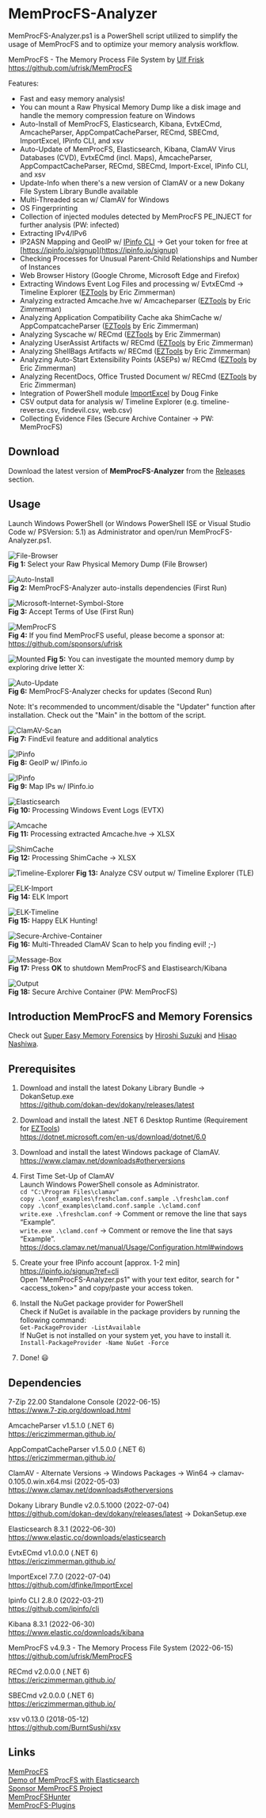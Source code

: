 # MemProcFS-Analyzer
MemProcFS-Analyzer.ps1 is a PowerShell script utilized to simplify the usage of MemProcFS and to optimize your memory analysis workflow.

MemProcFS - The Memory Process File System by [Ulf Frisk](https://twitter.com/ulffrisk)  
https://github.com/ufrisk/MemProcFS  

Features:
* Fast and easy memory analysis!
* You can mount a Raw Physical Memory Dump like a disk image and handle the memory compression feature on Windows
* Auto-Install of MemProcFS, Elasticsearch, Kibana, EvtxECmd, AmcacheParser, AppCompatCacheParser, RECmd, SBECmd, ImportExcel, IPinfo CLI, and xsv  
* Auto-Update of MemProcFS, Elasticsearch, Kibana, ClamAV Virus Databases (CVD), EvtxECmd (incl. Maps), AmcacheParser, AppCompactCacheParser, RECmd, SBECmd, Import-Excel, IPinfo CLI, and xsv
* Update-Info when there's a new version of ClamAV or a new Dokany File System Library Bundle available  
* Multi-Threaded scan w/ ClamAV for Windows  
* OS Fingerprinting  
* Collection of injected modules detected by MemProcFS PE_INJECT for further analysis (PW: infected)
* Extracting IPv4/IPv6  
* IP2ASN Mapping and GeoIP w/ [IPinfo CLI](https://github.com/ipinfo/cli) &#8594; Get your token for free at [https://ipinfo.io/signup](https://ipinfo.io/signup)  
* Checking Processes for Unusual Parent-Child Relationships and Number of Instances  
* Web Browser History (Google Chrome, Microsoft Edge and Firefox) 
* Extracting Windows Event Log Files and processing w/ EvtxECmd &#8594; Timeline Explorer ([EZTools](https://ericzimmerman.github.io/) by Eric Zimmerman)  
* Analyzing extracted Amcache.hve w/ Amcacheparser ([EZTools](https://ericzimmerman.github.io/) by Eric Zimmerman)  
* Analyzing Application Compatibility Cache aka ShimCache w/ AppCompatcacheParser ([EZTools](https://ericzimmerman.github.io/) by Eric Zimmerman)  
* Analyzing Syscache w/ RECmd ([EZTools](https://ericzimmerman.github.io/) by Eric Zimmerman)  
* Analyzing UserAssist Artifacts w/ RECmd ([EZTools](https://ericzimmerman.github.io/) by Eric Zimmerman)  
* Analyzing ShellBags Artifacts w/ RECmd ([EZTools](https://ericzimmerman.github.io/) by Eric Zimmerman)  
* Analyzing Auto-Start Extensibility Points (ASEPs) w/ RECmd ([EZTools](https://ericzimmerman.github.io/) by Eric Zimmerman)  
* Analyzing RecentDocs, Office Trusted Document w/ RECmd ([EZTools](https://ericzimmerman.github.io/) by Eric Zimmerman)  
* Integration of PowerShell module [ImportExcel](https://github.com/dfinke/ImportExcel) by Doug Finke
* CSV output data for analysis w/ Timeline Explorer (e.g. timeline-reverse.csv, findevil.csv, web.csv)  
* Collecting Evidence Files (Secure Archive Container &#8594; PW: MemProcFS)  

## Download 
Download the latest version of **MemProcFS-Analyzer** from the [Releases](https://github.com/evild3ad/MemProcFS-Analyzer/releases) section.  

## Usage  
Launch Windows PowerShell (or Windows PowerShell ISE or Visual Studio Code w/ PSVersion: 5.1) as Administrator and open/run MemProcFS-Analyzer.ps1. 

![File-Browser](https://github.com/evild3ad/MemProcFS-Analyzer/blob/7e190fc50b1844e0e7f8ff287ab08e5040e3c750/Screenshots/01.png)  
**Fig 1:** Select your Raw Physical Memory Dump (File Browser)

![Auto-Install](https://github.com/evild3ad/MemProcFS-Analyzer/blob/7e190fc50b1844e0e7f8ff287ab08e5040e3c750/Screenshots/02.png)  
**Fig 2:** MemProcFS-Analyzer auto-installs dependencies (First Run)

![Microsoft-Internet-Symbol-Store](https://github.com/evild3ad/MemProcFS-Analyzer/blob/7e190fc50b1844e0e7f8ff287ab08e5040e3c750/Screenshots/03.png)  
**Fig 3:** Accept Terms of Use (First Run)  

![MemProcFS](https://github.com/evild3ad/MemProcFS-Analyzer/blob/7e190fc50b1844e0e7f8ff287ab08e5040e3c750/Screenshots/04.png)  
**Fig 4:** If you find MemProcFS useful, please become a sponsor at: https://github.com/sponsors/ufrisk  

![Mounted](https://github.com/evild3ad/MemProcFS-Analyzer/blob/7e190fc50b1844e0e7f8ff287ab08e5040e3c750/Screenshots/05.png)
**Fig 5:** You can investigate the mounted memory dump by exploring drive letter X:

![Auto-Update](https://github.com/evild3ad/MemProcFS-Analyzer/blob/7e190fc50b1844e0e7f8ff287ab08e5040e3c750/Screenshots/06.png)  
**Fig 6:** MemProcFS-Analyzer checks for updates (Second Run) 

Note: It's recommended to uncomment/disable the "Updater" function after installation. Check out the "Main" in the bottom of the script.

![ClamAV-Scan](https://github.com/evild3ad/MemProcFS-Analyzer/blob/7e190fc50b1844e0e7f8ff287ab08e5040e3c750/Screenshots/07.png)  
**Fig 7:** FindEvil feature and additional analytics

![IPinfo](https://github.com/evild3ad/MemProcFS-Analyzer/blob/7e190fc50b1844e0e7f8ff287ab08e5040e3c750/Screenshots/08.png)  
**Fig 8:** GeoIP w/ IPinfo.io

![IPinfo](https://github.com/evild3ad/MemProcFS-Analyzer/blob/7e190fc50b1844e0e7f8ff287ab08e5040e3c750/Screenshots/09.png)  
**Fig 9:** Map IPs w/ IPinfo.io

![Elasticsearch](https://github.com/evild3ad/MemProcFS-Analyzer/blob/7e190fc50b1844e0e7f8ff287ab08e5040e3c750/Screenshots/10.png)  
**Fig 10:** Processing Windows Event Logs (EVTX)

![Amcache](https://github.com/evild3ad/MemProcFS-Analyzer/blob/7e190fc50b1844e0e7f8ff287ab08e5040e3c750/Screenshots/11.png)  
**Fig 11:** Processing extracted Amcache.hve &#8594; XLSX  

![ShimCache](https://github.com/evild3ad/MemProcFS-Analyzer/blob/7e190fc50b1844e0e7f8ff287ab08e5040e3c750/Screenshots/12.png)  
**Fig 12:** Processing ShimCache &#8594; XLSX  

![Timeline-Explorer](https://github.com/evild3ad/MemProcFS-Analyzer/blob/7e190fc50b1844e0e7f8ff287ab08e5040e3c750/Screenshots/14.png) 
**Fig 13:** Analyze CSV output w/ Timeline Explorer (TLE)

![ELK-Import](https://github.com/evild3ad/MemProcFS-Analyzer/blob/7e190fc50b1844e0e7f8ff287ab08e5040e3c750/Screenshots/13.png)  
**Fig 14:** ELK Import

![ELK-Timeline](https://github.com/evild3ad/MemProcFS-Analyzer/blob/7e190fc50b1844e0e7f8ff287ab08e5040e3c750/Screenshots/15.png)  
**Fig 15:** Happy ELK Hunting!

![Secure-Archive-Container](https://github.com/evild3ad/MemProcFS-Analyzer/blob/7e190fc50b1844e0e7f8ff287ab08e5040e3c750/Screenshots/16.png)  
**Fig 16:** Multi-Threaded ClamAV Scan to help you finding evil! ;-)

![Message-Box](https://github.com/evild3ad/MemProcFS-Analyzer/blob/7e190fc50b1844e0e7f8ff287ab08e5040e3c750/Screenshots/17.png)  
**Fig 17:** Press **OK** to shutdown MemProcFS and Elastisearch/Kibana

![Output](https://github.com/evild3ad/MemProcFS-Analyzer/blob/7e190fc50b1844e0e7f8ff287ab08e5040e3c750/Screenshots/18.png)  
**Fig 18:** Secure Archive Container (PW: MemProcFS)  

## Introduction MemProcFS and Memory Forensics  
Check out [Super Easy Memory Forensics](https://www.slideshare.net/IIJ_PR/super-easy-memory-forensics) by [Hiroshi Suzuki](https://twitter.com/herosi_t) and [Hisao Nashiwa](https://twitter.com/unk0unk0).

## Prerequisites 
1. Download and install the latest Dokany Library Bundle &#8594; DokanSetup.exe  
https://github.com/dokan-dev/dokany/releases/latest  

2. Download and install the latest .NET 6 Desktop Runtime (Requirement for [EZTools](https://ericzimmerman.github.io/))  
https://dotnet.microsoft.com/en-us/download/dotnet/6.0   

3. Download and install the latest Windows package of ClamAV.  
https://www.clamav.net/downloads#otherversions 

4. First Time Set-Up of ClamAV  
Launch Windows PowerShell console as Administrator.  
`cd "C:\Program Files\clamav"`  
`copy .\conf_examples\freshclam.conf.sample .\freshclam.conf`  
`copy .\conf_examples\clamd.conf.sample .\clamd.conf`  
`write.exe .\freshclam.conf`  &#8594; Comment or remove the line that says “Example”.  
`write.exe .\clamd.conf` &#8594; Comment or remove the line that says “Example”.  
https://docs.clamav.net/manual/Usage/Configuration.html#windows  

5. Create your free IPinfo account [approx. 1-2 min]  
https://ipinfo.io/signup?ref=cli  
Open "MemProcFS-Analyzer.ps1" with your text editor, search for "<access_token>" and copy/paste your access token.

6. Install the NuGet package provider for PowerShell  
Check if NuGet is available in the package providers by running the following command:  
`Get-PackageProvider -ListAvailable`  
If NuGet is not installed on your system yet, you have to install it.  
`Install-PackageProvider -Name NuGet -Force`  

7. Done! :smiley:  

## Dependencies
7-Zip 22.00 Standalone Console (2022-06-15)  
https://www.7-zip.org/download.html  

AmcacheParser v1.5.1.0 (.NET 6)  
https://ericzimmerman.github.io/  

AppCompatCacheParser v1.5.0.0 (.NET 6)  
https://ericzimmerman.github.io/  

ClamAV - Alternate Versions &#8594; Windows Packages &#8594; Win64 &#8594; clamav-0.105.0.win.x64.msi (2022-05-03)  
https://www.clamav.net/downloads#otherversions  

Dokany Library Bundle v2.0.5.1000 (2022-07-04)  
https://github.com/dokan-dev/dokany/releases/latest &#8594; DokanSetup.exe  

Elasticsearch 8.3.1 (2022-06-30)  
https://www.elastic.co/downloads/elasticsearch  

EvtxECmd v1.0.0.0 (.NET 6)  
https://ericzimmerman.github.io/  

ImportExcel 7.7.0 (2022-07-04)  
https://github.com/dfinke/ImportExcel  

Ipinfo CLI 2.8.0 (2022-03-21)  
https://github.com/ipinfo/cli  

Kibana 8.3.1 (2022-06-30)  
https://www.elastic.co/downloads/kibana  

MemProcFS v4.9.3 - The Memory Process File System (2022-06-15)  
https://github.com/ufrisk/MemProcFS  

RECmd v2.0.0.0 (.NET 6)  
https://ericzimmerman.github.io/  

SBECmd v2.0.0.0 (.NET 6)  
https://ericzimmerman.github.io/  

xsv v0.13.0 (2018-05-12)  
https://github.com/BurntSushi/xsv

## Links
[MemProcFS](https://github.com/ufrisk/MemProcFS)  
[Demo of MemProcFS with Elasticsearch](https://www.youtube.com/watch?v=JcIlowlrvyI)  
[Sponsor MemProcFS Project](https://github.com/sponsors/ufrisk)  
[MemProcFSHunter](https://github.com/memprocfshunt/MemProcFSHunter)  
[MemProcFS-Plugins](https://github.com/ufrisk/MemProcFS-Plugins)
